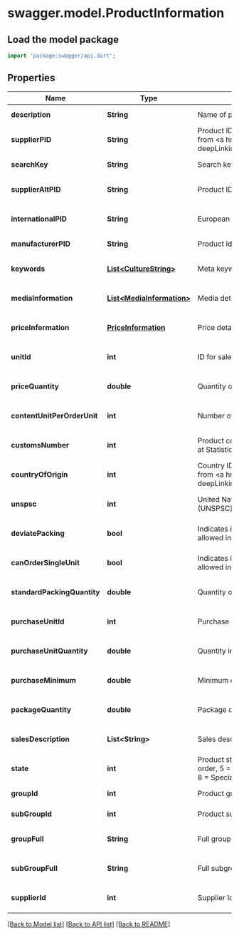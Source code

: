 # swagger.model.ProductInformation

## Load the model package
```dart
import 'package:swagger/api.dart';
```

## Properties
Name | Type | Description | Notes
------------ | ------------- | ------------- | -------------
**description** | **String** | Name of product | [default to null]
**supplierPID** | **String** | Product ID as registered in ERP system, as retrievable from &lt;a href&#x3D;\&quot;?deepLinking&#x3D;true#/Product/Get\&quot;&gt;/api/Product&lt;/a&gt; | [default to null]
**searchKey** | **String** | Search key for product | [default to null]
**supplierAltPID** | **String** | Product ID at purchase organisation | [optional] [default to null]
**internationalPID** | **String** | European Article Number (EAN) for product | [optional] [default to null]
**manufacturerPID** | **String** | Product Id at supplier | [default to null]
**keywords** | [**List&lt;CultureString&gt;**](CultureString.md) | Meta keywords for product | [optional] [default to []]
**mediaInformation** | [**List&lt;MediaInformation&gt;**](MediaInformation.md) | Media details for product | [optional] [default to []]
**priceInformation** | [**PriceInformation**](PriceInformation.md) | Price details for product | [optional] [default to null]
**unitId** | **int** | ID for sales unit | [optional] [default to null]
**priceQuantity** | **double** | Quantity of product for which price is applicable | [optional] [default to null]
**contentUnitPerOrderUnit** | **int** | Number of content units in order unit | [optional] [default to null]
**customsNumber** | **int** | Product code as required by customs and as registered at Statistical Office | [optional] [default to null]
**countryOfOrigin** | **int** | Country ID for product&#39;s country of origin, as retrievable from &lt;a href&#x3D;\&quot;?deepLinking&#x3D;true#/Country/Get\&quot;&gt;/api/Country&lt;/a&gt; | [optional] [default to null]
**unspsc** | **int** | United Nations Standard Products and Services Code (UNSPSC) for product | [optional] [default to null]
**deviatePacking** | **bool** | Indicates if deviation of standard packing quantity is allowed in orders | [optional] [default to null]
**canOrderSingleUnit** | **bool** | Indicates if deviation of standard packing quantity is allowed in orders in webshop | [optional] [default to null]
**standardPackingQuantity** | **double** | Quantity of product in standard packaging | [optional] [default to null]
**purchaseUnitId** | **int** | Purchase unit Id | [optional] [default to null]
**purchaseUnitQuantity** | **double** | Quantity in purchase unit | [optional] [default to 1.0]
**purchaseMinimum** | **double** | Minimum quantity for purchase | [optional] [default to null]
**packageQuantity** | **double** | Package quantity for product | [optional] [default to 1.0]
**salesDescription** | **List&lt;String&gt;** | Sales description of product | [optional] [default to []]
**state** | **int** | Product state, with 1 &#x3D; Stock, 2 &#x3D; No stock, 3 &#x3D; Do not order, 5 &#x3D; Do not order / sell, 6 &#x3D; Outlet, 7 &#x3D; Do not sell, 8 &#x3D; Special, 9 &#x3D; Can be deleted | [optional] [default to 2]
**groupId** | **int** | Product group ID | [default to null]
**subGroupId** | **int** | Product sub group ID | [default to null]
**groupFull** | **String** | Full group identification | [optional] [default to null]
**subGroupFull** | **String** | Full subgroup identification | [optional] [default to null]
**supplierId** | **int** | Supplier Id | [optional] [default to null]

[[Back to Model list]](../README.md#documentation-for-models) [[Back to API list]](../README.md#documentation-for-api-endpoints) [[Back to README]](../README.md)


